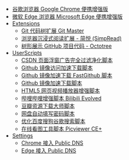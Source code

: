 - [谷歌浏览器 Google Chrome 便携增强版](google-chrome)
- [微软 Edge 浏览器 Microsoft Edge 便携增强版](microsoft-edge)
- [Extensions]()
  - [Git 代码树扩展 Git Master](klmeolbcejnhefkapdchfhlhhjgobhmo)
  - [浏览器沉浸式阅读扩展 - 简悦 (SimpRead)](ijllcpnolfcooahcekpamkbidhejabll)
  - [树形展示 GitHub 项目代码 - Octotree](bkhaagjahfmjljalopjnoealnfndnagc)
- [UserScripts]()
  - [CSDN 页面浮窗广告完全过滤净化脚本](378351)
  - [Github 镜像访问加速下载脚本](398278)
  - [Github 镜像加速下载 FastGithub 脚本](397419)
  - [Github 镜像加速下载脚本](391911)
  - [HTML5 网页视频播放器增强脚本](381682)
  - [哔哩哔哩增强脚本 Bilibili Evolved](373563)
  - [豆瓣资源下载大师脚本](329484)
  - [网盘自动填写密码脚本](29762)
  - [优化百度搜狗谷歌搜索脚本](14178)
  - [在线看图工具脚本 Picviewer CE+](24204)
- [Settings]()
  - [Chrome 接入 Public DNS](chrome-setting-public-dns)
  - [Edge 接入 Public DNS](edge-setting-public-dns)
